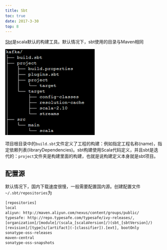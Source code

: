 ```yaml
---
title: Sbt
toc: true
date: 2017-3-30
top: 8
---
```


[Sbt](https://www.scala-sbt.org/1.x/docs/zh-cn/Getting-Started.html)是scala默认的构建工具。默认情况下，sbt使用的目录与Maven相同

![](figures/15722253872962.png)

项目根目录中的`build.sbt`文件定义了工程的构建：例如指定工程名称(name)，指定依赖列表(libraryDependencies)。sbt构建使用Scala代码定义，并且sbt是迭代的：`project`文件夹是构建里面的构建，也就是说构建定义本身就是sbt项目。


## 配置源

默认情况下，国内下载速度很慢，一般需要配置国内源。创建配置文件`~/.sbt/repositories`为

```text
[repositories]
local
aliyun: http://maven.aliyun.com/nexus/content/groups/public/
typesafe: http://repo.typesafe.com/typesafe/ivy-releases/, [organization]/[module]/(scala_[scalaVersion]/)(sbt_[sbtVersion]/)[revision]/[type]s/[artifact](-[classifier]).[ext], bootOnly
sonatype-oss-releases
maven-central
sonatype-oss-snapshots
```
